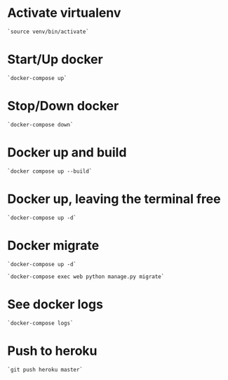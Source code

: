 # Activate virtualenv

	`source venv/bin/activate`

# Start/Up docker

	`docker-compose up`

# Stop/Down docker
	
	`docker-compose down`

# Docker up and build

	`docker compose up --build`

# Docker up, leaving the terminal free

	`docker-compose up -d`

# Docker migrate
	`docker-compose up -d`
	
	`docker-compose exec web python manage.py migrate`

# See docker logs

	`docker-compose logs`

# Push to heroku

	`git push heroku master`
